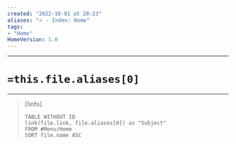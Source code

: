 ```yaml
---
created: "2022-10-01 at 20:23"
aliases: "⭐ - Index: Home"
tags:
- "Home"
HomeVersion: 1.0
---
```

---
# `=this.file.aliases[0]`
---

> [!info] 
>```dataview
>TABLE WITHOUT ID
>link(file.link, file.aliases[0]) as "Subject"
>FROM #Menu/Home
>SORT file.name ASC
>```



